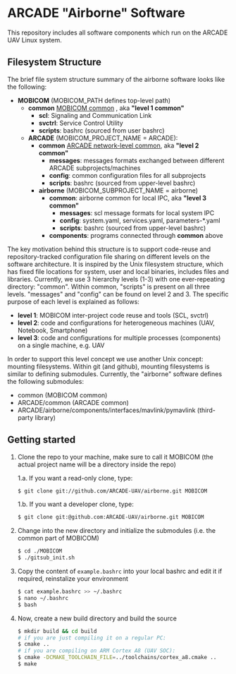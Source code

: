 # ARCADE "Airborne" Software

This repository includes all software components which run on the ARCADE UAV Linux system.

## Filesystem Structure

The brief file system structure summary of the airborne software looks like the following:


* __MOBICOM__ (MOBICOM_PATH defines top-level path)
    * __common__ [MOBICOM common](http://github.com/MOBICOM/common) , aka __"level 1 common"__ 
        * __scl__: Signaling and Communication Link
        * __svctrl__: Service Control Utility
        * __scripts__: bashrc (sourced from user bashrc)
    * __ARCADE__ (MOBICOM_PROJECT_NAME = ARCADE):
        * __common__ [ARCADE network-level common](http://github.com/ARCADE-UAV/common), aka __"level 2 common"__
            * __messages__: messages formats exchanged between different ARCADE subprojects/machines
            * __config__: common configuration files for all subprojects
            * __scripts__: bashrc (sourced from upper-level bashrc)
        * __airborne__ (MOBICOM_SUBPROJECT_NAME = airborne)
            * __common__: airborne common for local IPC, aka __"level 3 common"__
                * __messages__: scl message formats for local system IPC
                * __config__: system.yaml, services.yaml, parameters-*.yaml
                * __scripts__: bashrc (sourced from upper-level bashrc)
            * __components__: programs connected through __common__ above

The key motivation behind this structure is to support code-reuse and repository-tracked configuration file sharing
on different levels on the software architecture.
It is inspired by the Unix filesystem structure, which has fixed file locations for system, user and local
binaries, includes files and libraries.
Currently, we use 3 hierarchy levels (1-3) with one ever-repeating directory: "common". Within common,
"scripts" is present on all three levels. "messages" and "config" can be found on level 2 and 3.
The specific purpose of each level is explained as follows:

* __level 1__: MOBICOM inter-project code reuse and tools (SCL, svctrl)
* __level 2__: code and configurations for heterogeneous machines (UAV, Notebook, Smartphone)
* __level 3__: code and configurations for multiple processes (components) on a single machine, e.g. UAV

In order to support this level concept we use another Unix concept: mounting filesystems.
Within git (and github), mounting filesystems is similar to defining submodules.
Currently, the "airborne" software defines the following submodules:

* common (MOBICOM common)
* ARCADE/common (ARCADE common)
* ARCADE/airborne/components/interfaces/mavlink/pymavlink (third-party library)


## Getting started

1. Clone the repo to your machine, make sure to call it MOBICOM (the actual project name will be a directory inside the repo)
    
    1.a. If you want a read-only clone, type:

    ```bash
    $ git clone git://github.com/ARCADE-UAV/airborne.git MOBICOM
    ```

    1.b. If you want a developer clone, type:

    ```bash
    $ git clone git:@github.com:ARCADE-UAV/airborne.git MOBICOM
    ```

2. Change into the new directory and initialize the submodules (i.e. the common part of MOBICOM)

    ```bash
    $ cd ./MOBICOM
    $ ./gitsub_init.sh
    ```

3. Copy the content of ```example.bashrc``` into your local bashrc and edit it if required, reinstalize your environment

    ```bash
    $ cat example.bashrc >> ~/.bashrc
    $ nano ~/.bashrc
    $ bash
    ```

4. Now, create a new build directory and build the source

    ```bash
    $ mkdir build && cd build
    # if you are just compiling it on a regular PC:
    $ cmake ..
    # if you are compiling on ARM Cortex A8 (UAV SOC):
    $ cmake -DCMAKE_TOOLCHAIN_FILE=../toolchains/cortex_a8.cmake ..
    $ make
    ```
